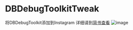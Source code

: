 # DBDebugToolkitTweak
将DBDebugToolkit添加到Instagram
详细请到[简书查看](http://www.jianshu.com/p/1d7a26c9672d)
![image](https://github.com/yuchuanfeng/DBDebugToolkitTweak/blob/master/image.jpeg)
